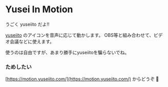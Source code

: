 # Yusei In Motion
うごく yuseiito だよ!!

[yuseiito](https://twitter.com/yuseiito_) のアイコンを音声に応じて動かします。
OBS等と組み合わせて、ビデオ会議などに使えます。

使うのは自由ですが、あまり勝手にyuseiitoを騙らないでね。

### ためしたい

[https://motion.yuseiito.com/](https://motion.yuseiito.com/) からどうぞ 🐶
